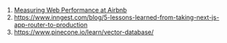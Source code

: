 1. [Measuring Web Performance at Airbnb](https://medium.com/airbnb-engineering/measuring-web-performance-at-airbnb-122da8d3ea3f)
2. https://www.inngest.com/blog/5-lessons-learned-from-taking-next-js-app-router-to-production
3. https://www.pinecone.io/learn/vector-database/